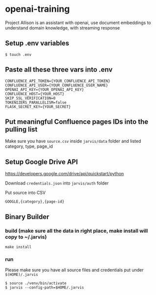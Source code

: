 # openai-training
Project Allison is an assistant with openai, use document embeddings to understand domain knowledge, with streaming response


## Setup .env variables

    $ touch .env

## Paste all these three vars into .env

    CONFLUENCE_API_TOKEN={YOUR_CONFLUENCE_API_TOKEN}
    CONFLUENCE_API_USER={YOUR_CONFLUENCE_USER_NAME}
    OPENAI_API_KEY={YOUR_OPENAI_API_KEY}
    CONFLUENCE_HOST={YOUR_HOST}
    SKIP_SSL_VERIFICATION=0
    TOKENIZERS_PARALLELISM=false
    FLASK_SECRET_KEY={YOUR_SECRET}

## Put meaningful Confluence pages IDs into the pulling list
Make sure you have `source.csv` inside `jarvis/data` folder and listed category, type, page_id

## Setup Google Drive API
https://developers.google.com/drive/api/quickstart/python

Download `credentials.json` into `jarvis/auth` folder

Put source into CSV

    GOOGLE,{category},{page-id}

## Binary Builder
### build (make sure all the data in right place, make install will copy to ~/.jarvis)

    make install

### run
Please make sure you have all source files and credentials put under `$(HOME)/.jarvis`

    $ source ./venv/bin/activate
    $ jarvis --config-path=$HOME/.jarvis
